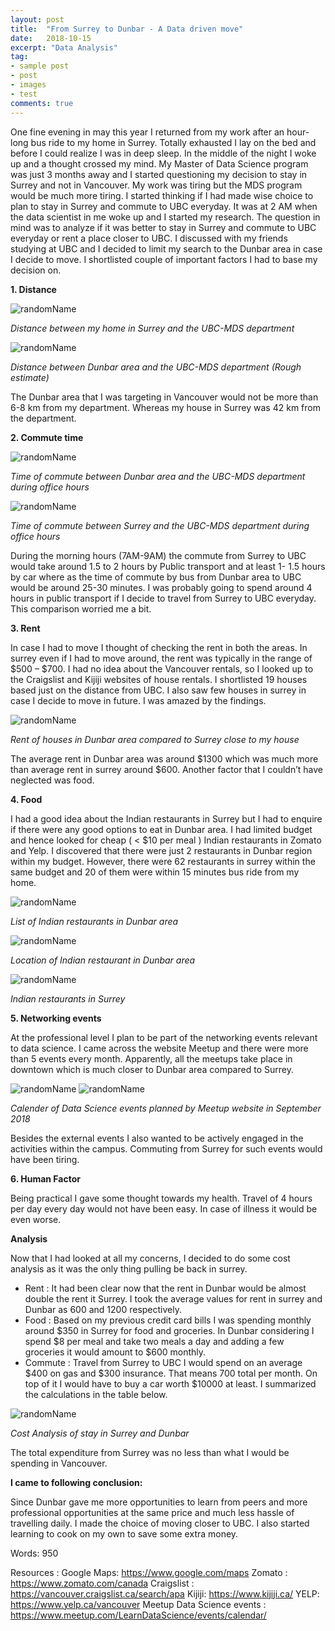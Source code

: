 ```yaml
---
layout: post
title:  "From Surrey to Dunbar - A Data driven move"
date:   2018-10-15
excerpt: "Data Analysis"
tag:
- sample post
- post
- images
- test
comments: true
---
```


One fine evening in may this year I returned from my work after an hour-long bus ride to my home in Surrey. Totally exhausted I lay on the bed and before I could realize I was in deep sleep. In the middle of the night I woke up and a thought crossed my mind. My Master of Data Science program was just 3 months away and I started questioning my decision to stay in Surrey and not in Vancouver. My work was tiring but the MDS program would be much more tiring. I started thinking if I had made wise choice to plan to stay in Surrey and commute to UBC everyday. It was at 2 AM when the data scientist in me woke up and I started my research.
The question in mind was to analyze if it was better to stay in Surrey and commute to UBC everyday or rent a place closer to UBC. I discussed with my friends studying at UBC and I decided to limit my search to the Dunbar area in case I decide to move. I shortlisted couple of important factors I had to base my decision on.

**1. Distance**

![randomName](../imgs/Surrey-UBC_Distance.png)

*Distance between my home in Surrey and the UBC-MDS department*

![randomName](../imgs/Dunbar_UBC_Distance.PNG)

*Distance between Dunbar area and the UBC-MDS department (Rough estimate)*

The Dunbar area that I was targeting in Vancouver would not be more than 6-8 km from my department. Whereas my house in Surrey was 42 km  from the department.

**2. Commute time**  

![randomName](../imgs/Travel_Time_DunbartoUBC.png)

*Time of commute between Dunbar area and the UBC-MDS department during office hours*

![randomName](../imgs/Travel_Time_SurreytoUBC.png)

*Time of commute between Surrey and the UBC-MDS department during office hours*

During the morning hours (7AM-9AM) the commute from Surrey to UBC would take around 1.5 to 2 hours by Public transport and at least 1- 1.5 hours by car where as the time of commute by bus from Dunbar area to UBC would be around 25-30 minutes. I was probably going to spend around 4 hours in public transport if I decide to travel from Surrey to UBC everyday. This comparison worried me a bit.

**3. Rent**

In case I had to move I thought of checking the rent in both the areas. In surrey even if I had to move around, the rent was typically in the range of $500 – $700. I had no idea about the Vancouver rentals, so I looked up to the Craigslist and Kijiji websites of house rentals. I shortlisted 19 houses based just on the distance from UBC. I also saw few houses in surrey in case I decide to move in future. I was amazed by the findings.

![randomName](../imgs/Mean_Rent_Dunbar-Surrey.png)

*Rent of houses in Dunbar area compared to Surrey close to my house*

The average rent in Dunbar area was around $1300 which was much more than average rent in surrey around $600.
Another factor that I couldn’t have neglected was food.

**4. Food**

I had a good idea about the Indian restaurants in Surrey but I had to enquire if there were any good options to eat in Dunbar area. I had limited budget and hence looked for cheap ( < $10 per meal ) Indian restaurants in Zomato and Yelp. I discovered that there were just 2 restaurants in Dunbar region within my budget. However, there were 62 restaurants in surrey within the same budget and 20 of them were within 15 minutes bus ride from my home.

![randomName](../imgs/Restaurants_Dunbar.png)

*List of Indian restaurants in Dunbar area*

![randomName](../imgs/Restaurants_Dunbar_Map.png)

*Location of Indian restaurant in Dunbar area*

![randomName](../imgs/Restaurants_Surrey.png)

*Indian restaurants in Surrey*

**5. Networking events**

At the professional level I plan to be part of the networking events relevant to data science. I came across the website Meetup and there were more than 5 events every month. Apparently, all the meetups take place in downtown which is much closer to Dunbar area compared to Surrey.

![randomName](../imgs/Events_Vancouver_1.PNG)
![randomName](../imgs/Events_Vancouver_2.PNG)

*Calender of Data Science events planned by Meetup website in September 2018*

Besides the external events I also wanted to be actively engaged in the activities within the campus. Commuting from Surrey for such events would have been tiring.

**6. Human Factor**

Being practical I gave some thought towards my health. Travel of 4 hours per day every day would not have been easy. In case of illness it would be even worse.

**Analysis**

Now that I had looked at all my concerns, I decided to do some cost analysis as it was the only thing pulling be back in surrey.
-	Rent :
It had been clear now that the rent in Dunbar would be almost double the rent it Surrey. I took the average values for rent in surrey and Dunbar as 600 and 1200 respectively.
-	Food :
Based on my previous credit card bills I was spending monthly around $350 in Surrey for food and groceries. In Dunbar considering I spend $8 per meal and take two meals a day and adding a few groceries it would amount to $600 monthly.
-	Commute :
Travel from Surrey to UBC I would spend on an average $400 on gas and $300 insurance. That means 700 total per month.
On top of it I would have to buy a car worth $10000 at least. I summarized the calculations in the table below.

![randomName](../imgs/Cost_Analysis.PNG)

*Cost Analysis of stay in Surrey and Dunbar*

The total expenditure from Surrey was no less than what I would be spending in Vancouver.

**I came to following conclusion:**

Since Dunbar gave me more opportunities to learn from peers and more professional opportunities at the same price and much less hassle of travelling daily. I made the choice of moving closer to UBC. I also started learning to cook on my own to save some extra money.

Words: 950

Resources :
Google Maps: https://www.google.com/maps
Zomato : https://www.zomato.com/canada
Craigslist : https://vancouver.craigslist.ca/search/apa
Kijiji: https://www.kijiji.ca/
YELP: https://www.yelp.ca/vancouver
Meetup Data Science events : https://www.meetup.com/LearnDataScience/events/calendar/
